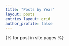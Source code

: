 ```yaml
---
title: "Posts by Year"
layout: posts
entries_layout: grid
author_profile: false
---
```


{% for post in site.pages %}
